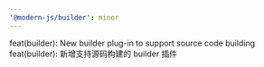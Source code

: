 ```yaml
---
'@modern-js/builder': minor
---
```


feat(builder): New builder plug-in to support source code building
feat(builder): 新增支持源码构建的 builder 插件
